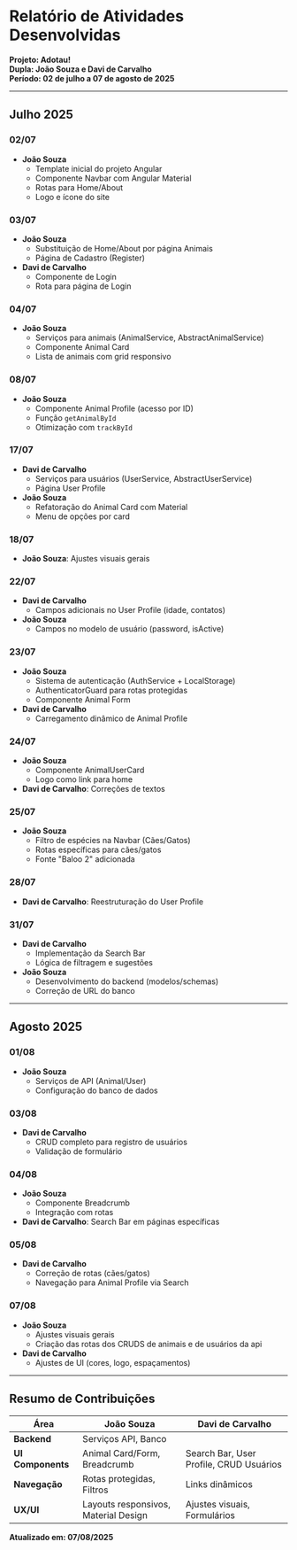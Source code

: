 # Relatório de Atividades Desenvolvidas

**Projeto: Adotau!**  
**Dupla: João Souza e Davi de Carvalho**  
**Período: 02 de julho a 07 de agosto de 2025**

---

## Julho 2025

### 02/07

- **João Souza**
  - Template inicial do projeto Angular
  - Componente Navbar com Angular Material
  - Rotas para Home/About
  - Logo e ícone do site

### 03/07

- **João Souza**
  - Substituição de Home/About por página Animais
  - Página de Cadastro (Register)
- **Davi de Carvalho**
  - Componente de Login
  - Rota para página de Login

### 04/07

- **João Souza**
  - Serviços para animais (AnimalService, AbstractAnimalService)
  - Componente Animal Card
  - Lista de animais com grid responsivo

### 08/07

- **João Souza**
  - Componente Animal Profile (acesso por ID)
  - Função `getAnimalById`
  - Otimização com `trackById`

### 17/07

- **Davi de Carvalho**
  - Serviços para usuários (UserService, AbstractUserService)
  - Página User Profile
- **João Souza**
  - Refatoração do Animal Card com Material
  - Menu de opções por card

### 18/07

- **João Souza**: Ajustes visuais gerais

### 22/07

- **Davi de Carvalho**
  - Campos adicionais no User Profile (idade, contatos)
- **João Souza**
  - Campos no modelo de usuário (password, isActive)

### 23/07

- **João Souza**
  - Sistema de autenticação (AuthService + LocalStorage)
  - AuthenticatorGuard para rotas protegidas
  - Componente Animal Form
- **Davi de Carvalho**
  - Carregamento dinâmico de Animal Profile

### 24/07

- **João Souza**
  - Componente AnimalUserCard
  - Logo como link para home
- **Davi de Carvalho**: Correções de textos

### 25/07

- **João Souza**
  - Filtro de espécies na Navbar (Cães/Gatos)
  - Rotas específicas para cães/gatos
  - Fonte "Baloo 2" adicionada

### 28/07

- **Davi de Carvalho**: Reestruturação do User Profile

### 31/07

- **Davi de Carvalho**
  - Implementação da Search Bar
  - Lógica de filtragem e sugestões
- **João Souza**
  - Desenvolvimento do backend (modelos/schemas)
  - Correção de URL do banco

---

## Agosto 2025

### 01/08

- **João Souza**
  - Serviços de API (Animal/User)
  - Configuração do banco de dados

### 03/08

- **Davi de Carvalho**
  - CRUD completo para registro de usuários
  - Validação de formulário

### 04/08

- **João Souza**
  - Componente Breadcrumb
  - Integração com rotas
- **Davi de Carvalho**: Search Bar em páginas específicas

### 05/08

- **Davi de Carvalho**
  - Correção de rotas (cães/gatos)
  - Navegação para Animal Profile via Search

### 07/08

- **João Souza**
  - Ajustes visuais gerais
  - Criação das rotas dos CRUDS de animais e de usuários da api
- **Davi de Carvalho**
  - Ajustes de UI (cores, logo, espaçamentos)

---

## Resumo de Contribuições

| Área              | João Souza                           | Davi de Carvalho                        |
| ----------------- | ------------------------------------ | --------------------------------------- |
| **Backend**       | Serviços API, Banco                  |                                         |
| **UI Components** | Animal Card/Form, Breadcrumb         | Search Bar, User Profile, CRUD Usuários |
| **Navegação**     | Rotas protegidas, Filtros            | Links dinâmicos                         |
| **UX/UI**         | Layouts responsivos, Material Design | Ajustes visuais, Formulários            |

**Atualizado em: 07/08/2025**
